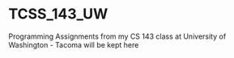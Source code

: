 TCSS_143_UW
===========

Programming Assignments from my CS 143 class at University of Washington - Tacoma will be kept here
